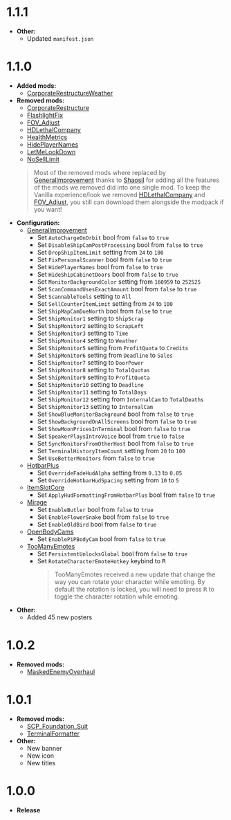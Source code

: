 # 1.1.1
+ **Other:**
    + Updated `manifest.json`


# 1.1.0
+ **Added mods:**
    + [CorporateRestructureWeather](https://thunderstore.io/c/lethal-company/p/CatsArmy/CorporateRestructureWeather/)
+ **Removed mods:**
    + [CorporateRestructure](https://thunderstore.io/c/lethal-company/p/Jamil/Corporate_Restructure/)
    + [FlashlightFix](https://thunderstore.io/c/lethal-company/p/ShaosilGaming/FlashlightFix/)
    + [FOV_Adjust](https://thunderstore.io/c/lethal-company/p/Rozebud/FOV_Adjust/)
    + [HDLethalCompany](https://thunderstore.io/c/lethal-company/p/Sligili/HDLethalCompany/)
    + [HealthMetrics](https://thunderstore.io/c/lethal-company/p/matsuura/HealthMetrics/)
    + [HidePlayerNames](https://thunderstore.io/c/lethal-company/p/Monkeytype/HidePlayerNames/)
    + [LetMeLookDown](https://thunderstore.io/c/lethal-company/p/FlipMods/LetMeLookDown/)
    + [NoSellLimit](https://thunderstore.io/c/lethal-company/p/ViViKo/NoSellLimit/)
    > Most of the removed mods where replaced by [GeneralImprovement](https://thunderstore.io/c/lethal-company/p/ShaosilGaming/GeneralImprovements/) thanks to [Shaosil](https://github.com/Shaosil) for adding all the features of the mods we removed did into one single mod.
    > To keep the Vanilla experience/look we removed [HDLethalCompany](https://thunderstore.io/c/lethal-company/p/Sligili/HDLethalCompany/) and [FOV_Adjust](https://thunderstore.io/c/lethal-company/p/Rozebud/FOV_Adjust/), you still can download them alongside the modpack if you want!
+ **Configuration:**
    + [GeneralImprovement](https://thunderstore.io/c/lethal-company/p/ShaosilGaming/GeneralImprovements/)
        + Set `AutoChargeOnOrbit` bool from `false` to `true`
        + Set `DisableShipCamPostProcessing` bool from `false` to `true`
        + Set `DropShipItemLimit` setting from `24` to `100`
        + Set `FixPersonalScanner` bool from `false` to `true`
        + Set `HidePlayerNames` bool from `false` to `true`
        + Set `HideShipCabinetDoors` bool from `false` to `true`
        + Set `MonitorBackgroundColor` setting from `160959` to `252525`
        + Set `ScanCommandUsesExactAmount` bool from `false` to `true`
        + Set `ScannableTools` setting to `All`
        + Set `SellCounterItemLimit` setting from `24` to `100`
        + Set `ShipMapCamDueNorth` bool from `false` to `true`
        + Set `ShipMonitor1` setting to `ShipScrap`
        + Set `ShipMonitor2` setting to `ScrapLeft`
        + Set `ShipMonitor3` setting to `Time`
        + Set `ShipMonitor4` setting to `Weather`
        + Set `ShipMonitor5` setting from `ProfitQuota` to `Credits`
        + Set `ShipMonitor6` setting from `Deadline` to `Sales`
        + Set `ShipMonitor7` setting to `DoorPower`
        + Set `ShipMonitor8` setting to `TotalQuotas`
        + Set `ShipMonitor9` setting to `ProfitQuota`
        + Set `ShipMonitor10` setting to `Deadline`
        + Set `ShipMonitor11` setting to `TotalDays`
        + Set `ShipMonitor12` setting from `InternalCam` to `TotalDeaths`
        + Set `ShipMonitor13` setting to `InternalCam`
        + Set `ShowBlueMonitorBackground` bool from `false` to `true`
        + Set `ShowBackgroundOnAllScreens` bool from `false` to `true`
        + Set `ShowMoonPricesInTerminal` bool from `false` to `true`
        + Set `SpeakerPlaysIntroVoice` bool from `true` to `false`
        + Set `SyncMonitorsFromOtherHost` bool from `false` to `true`
        + Set `TerminalHistoryItemCount` setting from `20` to `100`
        + Set `UseBetterMonitors` from `false` to `true`
    + [HotbarPlus](https://thunderstore.io/c/lethal-company/p/FlipMods/HotbarPlus/)
        + Set `OverrideFadeHudAlpha` setting from `0.13` to `0.05`
        + Set `OverrideHotbarHudSpacing` setting from `10` to `5`
    + [ItemSlotCore](https://thunderstore.io/c/lethal-company/p/FlipMods/ReservedItemSlotCore/)
        + Set `ApplyHudFormattingFromHotbarPlus` bool from `false` to `true`
    + [Mirage](https://thunderstore.io/c/lethal-company/p/qwbarch/Mirage/)
        + Set `EnableButler` bool from `false` to `true`
        + Set `EnableFlowerSnake` bool from `false` to `true`
        + Set `EnableOldBird` bool from `false` to `true`
    + [OpenBodyCams](https://thunderstore.io/c/lethal-company/p/Zaggy1024/OpenBodyCams/)
        + Set `EnablePiPBodyCam` bool from `false` to `true`
    + [TooManyEmotes](https://thunderstore.io/c/lethal-company/p/FlipMods/TooManyEmotes/)
        + Set `PersistentUnlocksGlobal` bool from `false` to `true`
        + Set `RotateCharacterEmoteHotkey` keybind to <kbd>R</kbd>
            > TooManyEmotes received a new update that change the way you can rotate your character while emoting. By default the rotation is locked, you will need to press <kbd>R</kbd> to toggle the character rotation while emoting.
+ **Other:**
    + Added 45 new posters


# 1.0.2
+ **Removed mods:**
    + [MaskedEnemyOverhaul](https://thunderstore.io/c/lethal-company/p/HomelessGinger/MaskedEnemyOverhaul/)


# 1.0.1
+ **Removed mods:**
    + [SCP_Foundation_Suit](https://thunderstore.io/c/lethal-company/p/TeamClark/SCP_Foundation_Suit/)
    + [TerminalFormatter](https://thunderstore.io/c/lethal-company/p/mrov/TerminalFormatter/)
+ **Other:**
    + New banner
    + New icon
    + New titles


# 1.0.0
+ **Release**
